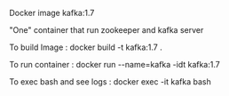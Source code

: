 Docker image kafka:1.7

"One" container that run zookeeper and kafka server

To build Image :
	docker build -t kafka:1.7 .

To run container :
	docker run --name=kafka -idt kafka:1.7

To exec bash and see logs :
	docker exec -it kafka bash
 

